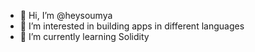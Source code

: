 - 👋 Hi, I’m @heysoumya
- 👀 I’m interested in building apps in different languages
- 🌱 I’m currently learning Solidity

<!---
heysoumya/heysoumya is a ✨ special ✨ repository because its `README.md` (this file) appears on your GitHub profile.
You can click the Preview link to take a look at your changes.
--->

